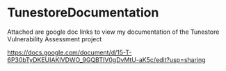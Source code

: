 # TunestoreDocumentation
Attached are google doc links to view my documentation of the Tunestore Vulnerability Assessment project

https://docs.google.com/document/d/15-T-6P30bTyDKEUIAKlVDWO_9GQBTIV0gDvMtU-aK5c/edit?usp=sharing 


